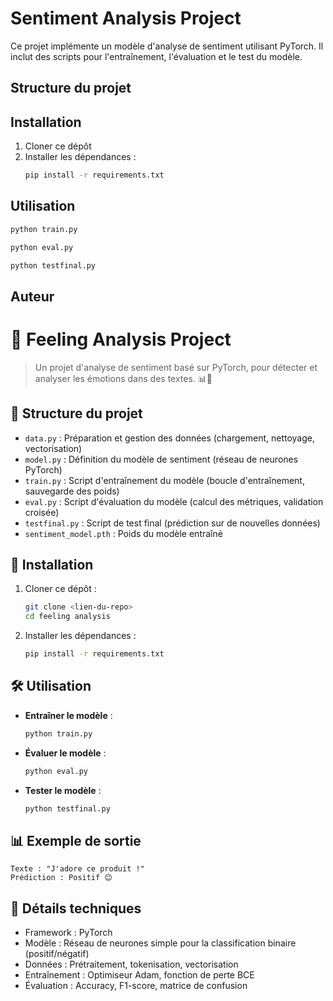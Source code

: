 # Sentiment Analysis Project

Ce projet implémente un modèle d'analyse de sentiment utilisant PyTorch. Il inclut des scripts pour l'entraînement, l'évaluation et le test du modèle.

## Structure du projet

## Installation
1. Cloner ce dépôt
2. Installer les dépendances :
   ```bash
   pip install -r requirements.txt
   ```

## Utilisation
  ```bash
  python train.py
  ```
  ```bash
  python eval.py
  ```
  ```bash
  python testfinal.py
  ```

## Auteur

# 🧠 Feeling Analysis Project

> Un projet d'analyse de sentiment basé sur PyTorch, pour détecter et analyser les émotions dans des textes. 📊💬

## 📁 Structure du projet
- `data.py` : Préparation et gestion des données (chargement, nettoyage, vectorisation)
- `model.py` : Définition du modèle de sentiment (réseau de neurones PyTorch)
- `train.py` : Script d'entraînement du modèle (boucle d'entraînement, sauvegarde des poids)
- `eval.py` : Script d'évaluation du modèle (calcul des métriques, validation croisée)
- `testfinal.py` : Script de test final (prédiction sur de nouvelles données)
- `sentiment_model.pth` : Poids du modèle entraîné

## 🚀 Installation
1. Cloner ce dépôt :
   ```bash
   git clone <lien-du-repo>
   cd feeling analysis
   ```
2. Installer les dépendances :
   ```bash
   pip install -r requirements.txt
   ```

## 🛠️ Utilisation
- **Entraîner le modèle** :
  ```bash
  python train.py
  ```
- **Évaluer le modèle** :
  ```bash
  python eval.py
  ```
- **Tester le modèle** :
  ```bash
  python testfinal.py
  ```

## 📊 Exemple de sortie
```
Texte : "J'adore ce produit !"
Prédiction : Positif 😊
```

## 📌 Détails techniques
- Framework : PyTorch
- Modèle : Réseau de neurones simple pour la classification binaire (positif/négatif)
- Données : Prétraitement, tokenisation, vectorisation
- Entraînement : Optimiseur Adam, fonction de perte BCE
- Évaluation : Accuracy, F1-score, matrice de confusion
